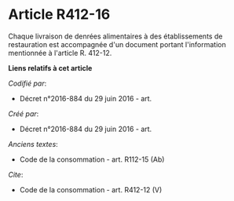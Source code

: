 # Article R412-16

Chaque livraison de denrées alimentaires à des établissements de restauration est accompagnée d'un document portant
l'information mentionnée à l'article R. 412-12.

**Liens relatifs à cet article**

_Codifié par_:

  - Décret n°2016-884 du 29 juin 2016 - art.

_Créé par_:

  - Décret n°2016-884 du 29 juin 2016 - art.

_Anciens textes_:

  - Code de la consommation - art. R112-15 (Ab)

_Cite_:

  - Code de la consommation - art. R412-12 (V)
